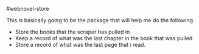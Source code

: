 #webnovel-store

This is basically going to be the package that will help me do the following
- Store the books that the scraper has pulled in
- Keep a record of what was the last chapter in the book that was pulled
- Store a record of what was the last page that i read.
